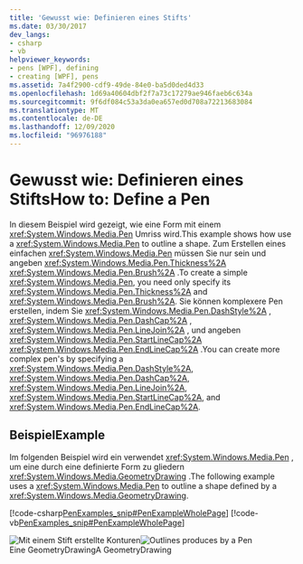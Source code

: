 ```yaml
---
title: 'Gewusst wie: Definieren eines Stifts'
ms.date: 03/30/2017
dev_langs:
- csharp
- vb
helpviewer_keywords:
- pens [WPF], defining
- creating [WPF], pens
ms.assetid: 7a4f2900-cdf9-49de-84e0-ba5d0ded4d33
ms.openlocfilehash: 1d69a40604dbf2f7a73c17279ae946faeb6c634a
ms.sourcegitcommit: 9f6df084c53a3da0ea657ed0d708a72213683084
ms.translationtype: MT
ms.contentlocale: de-DE
ms.lasthandoff: 12/09/2020
ms.locfileid: "96976188"
---
```

# <a name="how-to-define-a-pen"></a><span data-ttu-id="22268-102">Gewusst wie: Definieren eines Stifts</span><span class="sxs-lookup"><span data-stu-id="22268-102">How to: Define a Pen</span></span>
<span data-ttu-id="22268-103">In diesem Beispiel wird gezeigt, wie eine Form mit einem <xref:System.Windows.Media.Pen> Umriss wird.</span><span class="sxs-lookup"><span data-stu-id="22268-103">This example shows how use a <xref:System.Windows.Media.Pen> to outline a shape.</span></span> <span data-ttu-id="22268-104">Zum Erstellen eines einfachen <xref:System.Windows.Media.Pen> müssen Sie nur sein und angeben <xref:System.Windows.Media.Pen.Thickness%2A> <xref:System.Windows.Media.Pen.Brush%2A> .</span><span class="sxs-lookup"><span data-stu-id="22268-104">To create a simple <xref:System.Windows.Media.Pen>, you need only specify its <xref:System.Windows.Media.Pen.Thickness%2A> and <xref:System.Windows.Media.Pen.Brush%2A>.</span></span> <span data-ttu-id="22268-105">Sie können komplexere Pen erstellen, indem Sie <xref:System.Windows.Media.Pen.DashStyle%2A> , <xref:System.Windows.Media.Pen.DashCap%2A> , <xref:System.Windows.Media.Pen.LineJoin%2A> , und angeben <xref:System.Windows.Media.Pen.StartLineCap%2A> <xref:System.Windows.Media.Pen.EndLineCap%2A> .</span><span class="sxs-lookup"><span data-stu-id="22268-105">You can create more complex pen's by specifying a <xref:System.Windows.Media.Pen.DashStyle%2A>, <xref:System.Windows.Media.Pen.DashCap%2A>, <xref:System.Windows.Media.Pen.LineJoin%2A>, <xref:System.Windows.Media.Pen.StartLineCap%2A>, and <xref:System.Windows.Media.Pen.EndLineCap%2A>.</span></span>  
  
## <a name="example"></a><span data-ttu-id="22268-106">Beispiel</span><span class="sxs-lookup"><span data-stu-id="22268-106">Example</span></span>  
 <span data-ttu-id="22268-107">Im folgenden Beispiel wird ein verwendet <xref:System.Windows.Media.Pen> , um eine durch eine definierte Form zu gliedern <xref:System.Windows.Media.GeometryDrawing> .</span><span class="sxs-lookup"><span data-stu-id="22268-107">The following example uses a <xref:System.Windows.Media.Pen> to outline a shape defined by a <xref:System.Windows.Media.GeometryDrawing>.</span></span>  
  
 [!code-csharp[PenExamples_snip#PenExampleWholePage](~/samples/snippets/csharp/VS_Snippets_Wpf/PenExamples_snip/CSharp/PenExample.cs#penexamplewholepage)]
 [!code-vb[PenExamples_snip#PenExampleWholePage](~/samples/snippets/visualbasic/VS_Snippets_Wpf/PenExamples_snip/VisualBasic/PenExample.vb#penexamplewholepage)]  
  
 <span data-ttu-id="22268-108">![Mit einem Stift erstellte Konturen](./media/graphicsmm-simple-pen.jpg "graphicsmm_simple_pen")</span><span class="sxs-lookup"><span data-stu-id="22268-108">![Outlines produces by a Pen](./media/graphicsmm-simple-pen.jpg "graphicsmm_simple_pen")</span></span>  
<span data-ttu-id="22268-109">Eine GeometryDrawing</span><span class="sxs-lookup"><span data-stu-id="22268-109">A GeometryDrawing</span></span>
